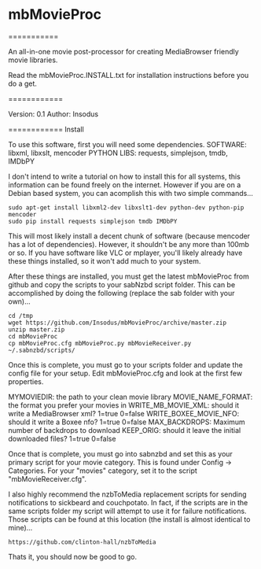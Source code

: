 # mbMovieProc
===========

An all-in-one movie post-processor for creating MediaBrowser friendly movie libraries.

Read the mbMovieProc.INSTALL.txt for installation instructions before you do a get.

============

Version: 0.1
Author: Insodus

============
Install

To use this software, first you will need some dependencies.
    SOFTWARE: libxml, libxslt, mencoder
    PYTHON LIBS: requests, simplejson, tmdb, IMDbPY

I don't intend to write a tutorial on how to install this for all systems, this
information can be found freely on the internet. However if you are on a Debian
based system, you can acomplish this with two simple commands...

    sudo apt-get install libxml2-dev libxslt1-dev python-dev python-pip mencoder
    sudo pip install requests simplejson tmdb IMDbPY

This will most likely install a decent chunk of software (because mencoder has a
lot of dependencies).  However, it shouldn't be any more than 100mb or so.  If
you have software like VLC or mplayer, you'll likely already have these things
installed, so it won't add much to your system.

After these things are installed, you must get the latest mbMovieProc from github
and copy the scripts to your sabNzbd script folder. This can be accomplished by
doing the following (replace the sab folder with your own)...

    cd /tmp
    wget https://github.com/Insodus/mbMovieProc/archive/master.zip
    unzip master.zip
    cd mbMovieProc
    cp mbMovieProc.cfg mbMovieProc.py mbMovieReceiver.py ~/.sabnzbd/scripts/

Once this is complete, you must go to your scripts folder and update the config
file for your setup.  Edit mbMovieProc.cfg and look at the first few properties.

   MYMOVIEDIR: the path to your clean movie library
   MOVIE_NAME_FORMAT: the format you prefer your movies in
   WRITE_MB_MOVIE_XML: should it write a MediaBrowser xml? 1=true 0=false
   WRITE_BOXEE_MOVIE_NFO: should it write a Boxee nfo? 1=true 0=false
   MAX_BACKDROPS: Maximum number of backdrops to download
   KEEP_ORIG: should it leave the initial downloaded files? 1=true 0=false

Once that is complete, you must go into sabnzbd and set this as your primary
script for your movie category.  This is found under Config -> Categories.  For
your "movies" category, set it to the script "mbMovieReceiver.cfg".

I also highly recommend the nzbToMedia replacement scripts for sending notifications
to sickbeard and couchpotato.  In fact, if the scripts are in the same scripts folder
my script will attempt to use it for failure notifications.  Those scripts can be
found at this location (the install is almost identical to mine)...

    https://github.com/clinton-hall/nzbToMedia

Thats it, you should now be good to go.
